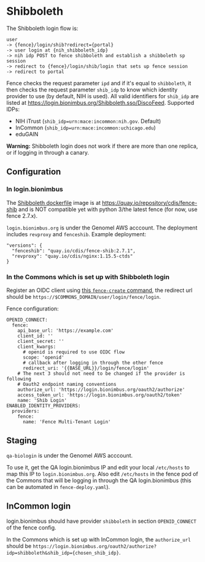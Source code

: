 # Shibboleth

The Shibboleth login flow is:
```
user
-> {fence}/login/shib?redirect={portal}
-> user login at {nih_shibboleth_idp}
-> nih idp POST to fence shibboleth and establish a shibboleth sp session
-> redirect to {fence}/login/shib/login that sets up fence session
-> redirect to portal
```

Fence checks the request parameter `ipd` and if it's equal to `shibboleth`, it then checks the request parameter `shib_idp` to know which identity provider to use (by default, NIH is used). All valid identifiers for `shib_idp` are listed at https://login.bionimbus.org/Shibboleth.sso/DiscoFeed. Supported IDPs:
- NIH iTrust (`shib_idp=urn:mace:incommon:nih.gov`. Default)
- InCommon (`shib_idp=urn:mace:incommon:uchicago.edu`)
- eduGAIN

**Warning:** Shibboleth login does not work if there are more than one replica, or if logging in through a canary.

## Configuration

### In login.bionimbus

The [Shibboleth dockerfile](../DockerfileShib) image is at https://quay.io/repository/cdis/fence-shib and is NOT compatible yet with python 3/the latest fence (for now, use fence 2.7.x).

`login.bionimbus.org` is under the Genomel AWS acccount. The deployment includes `revproxy` and `fenceshib`. Example deployment:
```
"versions": {
  "fenceshib": "quay.io/cdis/fence-shib:2.7.1",
  "revproxy": "quay.io/cdis/nginx:1.15.5-ctds"
}
```

### In the Commons which is set up with Shibboleth login

Register an OIDC client using [this `fence-create` command](https://github.com/uc-cdis/fence#register-internal-oauth-client), the redirect url should be `https://$COMMONS_DOMAIN/user/login/fence/login`.

Fence configuration:
```
OPENID_CONNECT:
  fence:
    api_base_url: 'https://example.com'
    client_id: ''
    client_secret: ''
    client_kwargs:
      # openid is required to use OIDC flow
      scope: 'openid'
      # callback after logging in through the other fence
      redirect_uri: '{{BASE_URL}}/login/fence/login'
    # The next 3 should not need to be changed if the provider is following
    # Oauth2 endpoint naming conventions
    authorize_url: 'https://login.bionimbus.org/oauth2/authorize'
    access_token_url: 'https://login.bionimbus.org/oauth2/token'
    name: 'Shib Login'
ENABLED_IDENTITY_PROVIDERS:
  providers:
    fence:
      name: 'Fence Multi-Tenant Login'
```

## Staging

`qa-biologin` is under the Genomel AWS acccount.

To use it, get the QA login.bionimbus IP and edit your local `/etc/hosts` to map this IP to `login.bionimbus.org`. Also edit `/etc/hosts` in the fence pod of the Commons that will be logging in through the QA login.bionimbus (this can be automated in `fence-deploy.yaml`).

## InCommon login

login.bionimbus should have provider `shibboleth` in section `OPENID_CONNECT` of the fence config.

In the Commons which is set up with InCommon login, the `authorize_url` should be `https://login.bionimbus.org/oauth2/authorize?idp=shibboleth&shib_idp={chosen_shib_idp}`.
